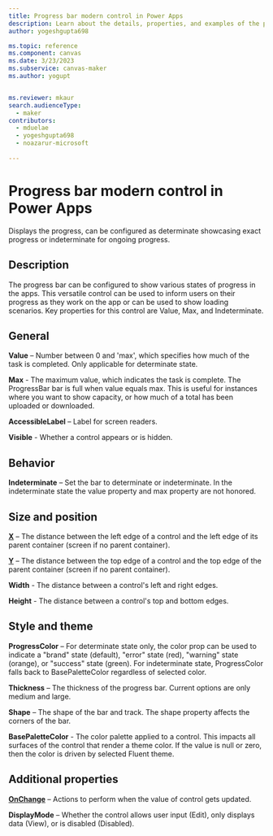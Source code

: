 ```yaml
---
title: Progress bar modern control in Power Apps
description: Learn about the details, properties, and examples of the progress bar modern control in Power Apps.
author: yogeshgupta698

ms.topic: reference
ms.component: canvas
ms.date: 3/23/2023
ms.subservice: canvas-maker
ms.author: yogupt


ms.reviewer: mkaur
search.audienceType: 
  - maker
contributors:
  - mduelae
  - yogeshgupta698
  - noazarur-microsoft
  
---
```

# Progress bar modern control in Power Apps

Displays the progress, can be configured as determinate showcasing exact progress or indeterminate for ongoing progress.

## Description
The progress bar can be configured to show various states of progress in the apps. This versatile control can be used to inform users on their progress as they work on the app or can be used to show loading scenarios. Key properties for this control are Value, Max, and Indeterminate. 

## General

**Value** – Number between 0 and 'max', which specifies how much of the task is completed. Only applicable for determinate state.

**Max** - The maximum value, which indicates the task is complete. The ProgressBar bar is full when value equals max. This is useful for instances where you want to show capacity, or how much of a total has been uploaded or downloaded.

**AccessibleLabel** – Label for screen readers.

**Visible** - Whether a control appears or is hidden.

## Behavior

**Indeterminate** – Set the bar to determinate or indeterminate. In the indeterminate state the value property and max property are not honored.

## Size and position 

**[X](../properties-size-location.md)** – The distance between the left edge of a control and the left edge of its parent container (screen if no parent container).

**[Y](../properties-size-location.md)** – The distance between the top edge of a control and the top edge of the parent container (screen if no parent container).

**Width** - The distance between a control's left and right edges. 

**Height** - The distance between a control's top and bottom edges. 

## Style and theme

**ProgressColor** – For determinate state only, the color prop can be used to indicate a "brand" state (default), "error" state (red), "warning" state (orange), or "success" state (green). For indeterminate state, ProgressColor falls back to BasePaletteColor regardless of selected color.

**Thickness** – The thickness of the progress bar. Current options are only medium and large.

**Shape** – The shape of the bar and track. The shape property affects the corners of the bar. 

**BasePaletteColor** - The color palette applied to a control. This impacts all surfaces of the control that render a theme color. If the value is null or zero, then the color is driven by selected Fluent theme.

## Additional properties

**[OnChange](../properties-core.md)** – Actions to perform when the value of control gets updated.

**DisplayMode** – Whether the control allows user input (Edit), only displays data (View), or is disabled (Disabled).





